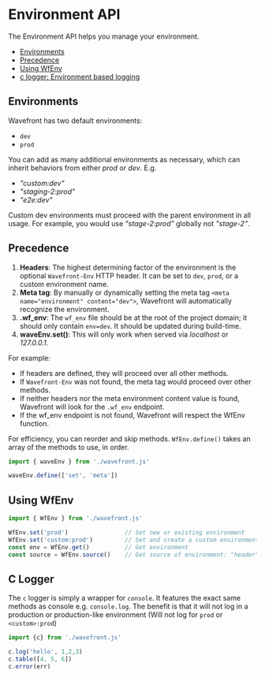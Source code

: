 # Environment API

The Environment API helps you manage your environment.

- [Environments](#environments)
- [Precedence](#precedence)
- [Using WfEnv](#using-wfenv)
- [c logger: Environment based logging](#using-wfenv)
    
## Environments
Wavefront has two default environments: 
- `dev`
- `prod`
  
You can add as many additional environments as necessary, which can inherit behaviors from either _prod_ or _dev_.
E.g.
- _"custom:dev"_
- _"staging-2:prod"_
- _"e2e:dev"_

Custom dev environments must proceed with the parent environment in all usage. For example, you would use _"stage-2:prod"_ globally not _"stage-2"_.

## Precedence 
1. **Headers**: The highest determining factor of the environment is the optional `Wavefront-Env` HTTP header. It can be set to `dev`, `prod`, or a custom environment name.
2. **Meta tag**: By manually or dynamically setting the meta tag `<meta name="environment" content="dev">`, Wavefront will automatically recognize the environment.
3. **.wf_env**: The `wf_env` file should be at the root of the project domain; it should only contain `env=dev`. It should be updated during build-time.
4. **waveEnv.set(<env>)**: This will only work when served via _localhost_ or _127.0.0.1_.

For example: 
- If headers are defined, they will proceed over all other methods.
- If `Wavefront-Env` was not found, the meta tag would proceed over other methods.
- If neither headers nor the meta environment content value is found, Wavefront will look for the `.wf_env` endpoint.
- If the wf_env endpoint is not found, Wavefront will respect the WfEnv function.

For efficiency, you can reorder and skip methods. `WfEnv.define()` takes an array of the methods to use, in order.
```javascript
import { waveEnv } from './wavefront.js'

waveEnv.define(['set', 'meta'])
```
## Using WfEnv 
```javascript
import { WfEnv } from './wavefront.js'

WfEnv.set('prod')                // Set new or existing environment
WfEnv.set('custom:prod')         // Set and create a custom environment that inherits internal rules from prod
const env = WfEnv.get()          // Get environment
const source = WfEnv.source()    // Get source of environment: "header" | "meta" | "wf_env" | "set"
```

## C Logger
The `c` logger is simply a wrapper for `console`. It features the exact same methods as console e.g. `console.log`. 
The benefit is that it will not log in a production or production-like environment (Will not log for `prod` or `<custom>:prod`)

```javascript
import {c} from './wavefront.js'

c.log('hello', 1,2,3)
c.table([4, 5, 6])
c.error(err)
```
